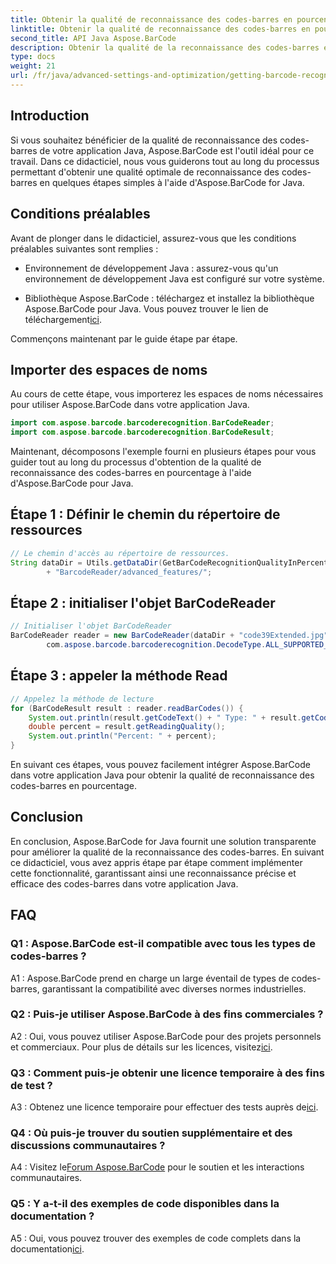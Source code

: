 ```yaml
---
title: Obtenir la qualité de reconnaissance des codes-barres en pourcentage en Java avec Aspose.BarCode
linktitle: Obtenir la qualité de reconnaissance des codes-barres en pourcentage
second_title: API Java Aspose.BarCode
description: Obtenir la qualité de la reconnaissance des codes-barres en Java avec Aspose.BarCode. Suivez notre guide étape par étape pour des résultats optimaux.
type: docs
weight: 21
url: /fr/java/advanced-settings-and-optimization/getting-barcode-recognition-quality-percent/
---
```

## Introduction

Si vous souhaitez bénéficier de la qualité de reconnaissance des codes-barres de votre application Java, Aspose.BarCode est l'outil idéal pour ce travail. Dans ce didacticiel, nous vous guiderons tout au long du processus permettant d'obtenir une qualité optimale de reconnaissance des codes-barres en quelques étapes simples à l'aide d'Aspose.BarCode for Java.

## Conditions préalables

Avant de plonger dans le didacticiel, assurez-vous que les conditions préalables suivantes sont remplies :

- Environnement de développement Java : assurez-vous qu'un environnement de développement Java est configuré sur votre système.

-  Bibliothèque Aspose.BarCode : téléchargez et installez la bibliothèque Aspose.BarCode pour Java. Vous pouvez trouver le lien de téléchargement[ici](https://releases.aspose.com/barcode/java/).

Commençons maintenant par le guide étape par étape.

## Importer des espaces de noms

Au cours de cette étape, vous importerez les espaces de noms nécessaires pour utiliser Aspose.BarCode dans votre application Java.

```java
import com.aspose.barcode.barcoderecognition.BarCodeReader;
import com.aspose.barcode.barcoderecognition.BarCodeResult;


```

Maintenant, décomposons l'exemple fourni en plusieurs étapes pour vous guider tout au long du processus d'obtention de la qualité de reconnaissance des codes-barres en pourcentage à l'aide d'Aspose.BarCode pour Java.

## Étape 1 : Définir le chemin du répertoire de ressources

```java
// Le chemin d'accès au répertoire de ressources.
String dataDir = Utils.getDataDir(GetBarCodeRecognitionQualityInPercent.class)
		+ "BarcodeReader/advanced_features/";
```

## Étape 2 : initialiser l'objet BarCodeReader

```java
// Initialiser l'objet BarCodeReader
BarCodeReader reader = new BarCodeReader(dataDir + "code39Extended.jpg",
		com.aspose.barcode.barcoderecognition.DecodeType.ALL_SUPPORTED_TYPES);
```

## Étape 3 : appeler la méthode Read

```java
// Appelez la méthode de lecture
for (BarCodeResult result : reader.readBarCodes()) {
	System.out.println(result.getCodeText() + " Type: " + result.getCodeType());
	double percent = result.getReadingQuality();
	System.out.println("Percent: " + percent);
}
```

En suivant ces étapes, vous pouvez facilement intégrer Aspose.BarCode dans votre application Java pour obtenir la qualité de reconnaissance des codes-barres en pourcentage.

## Conclusion

En conclusion, Aspose.BarCode for Java fournit une solution transparente pour améliorer la qualité de la reconnaissance des codes-barres. En suivant ce didacticiel, vous avez appris étape par étape comment implémenter cette fonctionnalité, garantissant ainsi une reconnaissance précise et efficace des codes-barres dans votre application Java.

## FAQ

### Q1 : Aspose.BarCode est-il compatible avec tous les types de codes-barres ?

A1 : Aspose.BarCode prend en charge un large éventail de types de codes-barres, garantissant la compatibilité avec diverses normes industrielles.

### Q2 : Puis-je utiliser Aspose.BarCode à des fins commerciales ?

 A2 : Oui, vous pouvez utiliser Aspose.BarCode pour des projets personnels et commerciaux. Pour plus de détails sur les licences, visitez[ici](https://purchase.aspose.com/buy).

### Q3 : Comment puis-je obtenir une licence temporaire à des fins de test ?

A3 : Obtenez une licence temporaire pour effectuer des tests auprès de[ici](https://purchase.aspose.com/temporary-license/).

### Q4 : Où puis-je trouver du soutien supplémentaire et des discussions communautaires ?

 A4 : Visitez le[Forum Aspose.BarCode](https://forum.aspose.com/c/barcode/13) pour le soutien et les interactions communautaires.

### Q5 : Y a-t-il des exemples de code disponibles dans la documentation ?

 A5 : Oui, vous pouvez trouver des exemples de code complets dans la documentation[ici](https://reference.aspose.com/barcode/java/).
